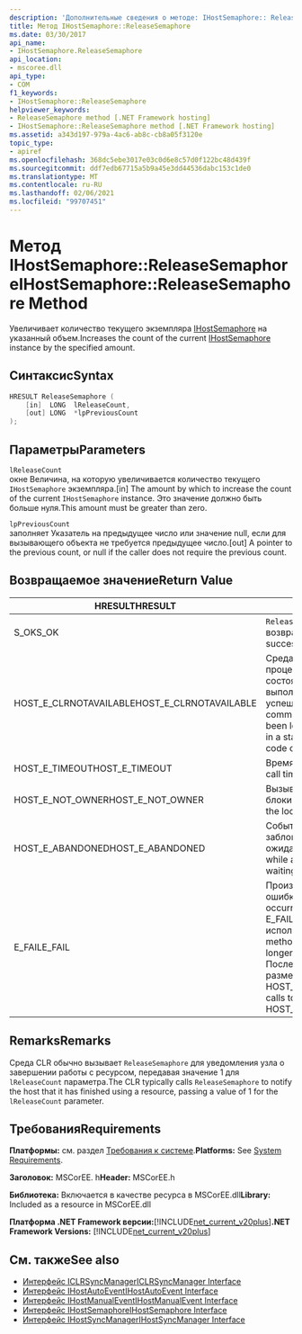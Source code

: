 ```yaml
---
description: 'Дополнительные сведения о методе: IHostSemaphore:: ReleaseSemaphore'
title: Метод IHostSemaphore::ReleaseSemaphore
ms.date: 03/30/2017
api_name:
- IHostSemaphore.ReleaseSemaphore
api_location:
- mscoree.dll
api_type:
- COM
f1_keywords:
- IHostSemaphore::ReleaseSemaphore
helpviewer_keywords:
- ReleaseSemaphore method [.NET Framework hosting]
- IHostSemaphore::ReleaseSemaphore method [.NET Framework hosting]
ms.assetid: a343d197-979a-4ac6-ab8c-cb8a05f3120e
topic_type:
- apiref
ms.openlocfilehash: 368dc5ebe3017e03c0d6e8c57d0f122bc48d439f
ms.sourcegitcommit: ddf7edb67715a5b9a45e3dd44536dabc153c1de0
ms.translationtype: MT
ms.contentlocale: ru-RU
ms.lasthandoff: 02/06/2021
ms.locfileid: "99707451"
---
```

# <a name="ihostsemaphorereleasesemaphore-method"></a><span data-ttu-id="d2bcd-103">Метод IHostSemaphore::ReleaseSemaphore</span><span class="sxs-lookup"><span data-stu-id="d2bcd-103">IHostSemaphore::ReleaseSemaphore Method</span></span>

<span data-ttu-id="d2bcd-104">Увеличивает количество текущего экземпляра [IHostSemaphore](ihostsemaphore-interface.md) на указанный объем.</span><span class="sxs-lookup"><span data-stu-id="d2bcd-104">Increases the count of the current [IHostSemaphore](ihostsemaphore-interface.md) instance by the specified amount.</span></span>  
  
## <a name="syntax"></a><span data-ttu-id="d2bcd-105">Синтаксис</span><span class="sxs-lookup"><span data-stu-id="d2bcd-105">Syntax</span></span>  
  
```cpp  
HRESULT ReleaseSemaphore (  
    [in]  LONG  lReleaseCount,  
    [out] LONG  *lpPreviousCount  
);  
```  
  
## <a name="parameters"></a><span data-ttu-id="d2bcd-106">Параметры</span><span class="sxs-lookup"><span data-stu-id="d2bcd-106">Parameters</span></span>  

 `lReleaseCount`  
 <span data-ttu-id="d2bcd-107">окне Величина, на которую увеличивается количество текущего `IHostSemaphore` экземпляра.</span><span class="sxs-lookup"><span data-stu-id="d2bcd-107">[in] The amount by which to increase the count of the current `IHostSemaphore` instance.</span></span> <span data-ttu-id="d2bcd-108">Это значение должно быть больше нуля.</span><span class="sxs-lookup"><span data-stu-id="d2bcd-108">This amount must be greater than zero.</span></span>  
  
 `lpPreviousCount`  
 <span data-ttu-id="d2bcd-109">заполняет Указатель на предыдущее число или значение null, если для вызывающего объекта не требуется предыдущее число.</span><span class="sxs-lookup"><span data-stu-id="d2bcd-109">[out] A pointer to the previous count, or null if the caller does not require the previous count.</span></span>  
  
## <a name="return-value"></a><span data-ttu-id="d2bcd-110">Возвращаемое значение</span><span class="sxs-lookup"><span data-stu-id="d2bcd-110">Return Value</span></span>  
  
|<span data-ttu-id="d2bcd-111">HRESULT</span><span class="sxs-lookup"><span data-stu-id="d2bcd-111">HRESULT</span></span>|<span data-ttu-id="d2bcd-112">Описание:</span><span class="sxs-lookup"><span data-stu-id="d2bcd-112">Description</span></span>|  
|-------------|-----------------|  
|<span data-ttu-id="d2bcd-113">S_OK</span><span class="sxs-lookup"><span data-stu-id="d2bcd-113">S_OK</span></span>|<span data-ttu-id="d2bcd-114">`ReleaseSemaphore` успешно возвращено.</span><span class="sxs-lookup"><span data-stu-id="d2bcd-114">`ReleaseSemaphore` returned successfully.</span></span>|  
|<span data-ttu-id="d2bcd-115">HOST_E_CLRNOTAVAILABLE</span><span class="sxs-lookup"><span data-stu-id="d2bcd-115">HOST_E_CLRNOTAVAILABLE</span></span>|<span data-ttu-id="d2bcd-116">Среда CLR не была загружена в процесс, или среда CLR находится в состоянии, в котором она не может выполнить управляемый код или успешно обработать вызов.</span><span class="sxs-lookup"><span data-stu-id="d2bcd-116">The common language runtime (CLR) has not been loaded into a process, or the CLR is in a state in which it cannot run managed code or process the call successfully.</span></span>|  
|<span data-ttu-id="d2bcd-117">HOST_E_TIMEOUT</span><span class="sxs-lookup"><span data-stu-id="d2bcd-117">HOST_E_TIMEOUT</span></span>|<span data-ttu-id="d2bcd-118">Время ожидания вызова истекло.</span><span class="sxs-lookup"><span data-stu-id="d2bcd-118">The call timed out.</span></span>|  
|<span data-ttu-id="d2bcd-119">HOST_E_NOT_OWNER</span><span class="sxs-lookup"><span data-stu-id="d2bcd-119">HOST_E_NOT_OWNER</span></span>|<span data-ttu-id="d2bcd-120">Вызывающий объект не владеет блокировкой.</span><span class="sxs-lookup"><span data-stu-id="d2bcd-120">The caller does not own the lock.</span></span>|  
|<span data-ttu-id="d2bcd-121">HOST_E_ABANDONED</span><span class="sxs-lookup"><span data-stu-id="d2bcd-121">HOST_E_ABANDONED</span></span>|<span data-ttu-id="d2bcd-122">Событие было отменено, пока заблокированный поток или волокно ожидают его.</span><span class="sxs-lookup"><span data-stu-id="d2bcd-122">An event was canceled while a blocked thread or fiber was waiting on it.</span></span>|  
|<span data-ttu-id="d2bcd-123">E_FAIL</span><span class="sxs-lookup"><span data-stu-id="d2bcd-123">E_FAIL</span></span>|<span data-ttu-id="d2bcd-124">Произошла неизвестная фатальная ошибка.</span><span class="sxs-lookup"><span data-stu-id="d2bcd-124">An unknown catastrophic failure occurred.</span></span> <span data-ttu-id="d2bcd-125">Когда метод возвращает E_FAIL, среда CLR больше не может использоваться в процессе.</span><span class="sxs-lookup"><span data-stu-id="d2bcd-125">When a method returns E_FAIL, the CLR is no longer usable within the process.</span></span> <span data-ttu-id="d2bcd-126">Последующие вызовы методов размещения возвращают HOST_E_CLRNOTAVAILABLE.</span><span class="sxs-lookup"><span data-stu-id="d2bcd-126">Subsequent calls to hosting methods return HOST_E_CLRNOTAVAILABLE.</span></span>|  
  
## <a name="remarks"></a><span data-ttu-id="d2bcd-127">Remarks</span><span class="sxs-lookup"><span data-stu-id="d2bcd-127">Remarks</span></span>  

 <span data-ttu-id="d2bcd-128">Среда CLR обычно вызывает `ReleaseSemaphore` для уведомления узла о завершении работы с ресурсом, передавая значение 1 для `lReleaseCount` параметра.</span><span class="sxs-lookup"><span data-stu-id="d2bcd-128">The CLR typically calls `ReleaseSemaphore` to notify the host that it has finished using a resource, passing a value of 1 for the `lReleaseCount` parameter.</span></span>  
  
## <a name="requirements"></a><span data-ttu-id="d2bcd-129">Требования</span><span class="sxs-lookup"><span data-stu-id="d2bcd-129">Requirements</span></span>  

 <span data-ttu-id="d2bcd-130">**Платформы:** см. раздел [Требования к системе](../../get-started/system-requirements.md).</span><span class="sxs-lookup"><span data-stu-id="d2bcd-130">**Platforms:** See [System Requirements](../../get-started/system-requirements.md).</span></span>  
  
 <span data-ttu-id="d2bcd-131">**Заголовок:** MSCorEE. h</span><span class="sxs-lookup"><span data-stu-id="d2bcd-131">**Header:** MSCorEE.h</span></span>  
  
 <span data-ttu-id="d2bcd-132">**Библиотека:** Включается в качестве ресурса в MSCorEE.dll</span><span class="sxs-lookup"><span data-stu-id="d2bcd-132">**Library:** Included as a resource in MSCorEE.dll</span></span>  
  
 <span data-ttu-id="d2bcd-133">**Платформа .NET Framework версии:**[!INCLUDE[net_current_v20plus](../../../../includes/net-current-v20plus-md.md)]</span><span class="sxs-lookup"><span data-stu-id="d2bcd-133">**.NET Framework Versions:** [!INCLUDE[net_current_v20plus](../../../../includes/net-current-v20plus-md.md)]</span></span>  
  
## <a name="see-also"></a><span data-ttu-id="d2bcd-134">См. также</span><span class="sxs-lookup"><span data-stu-id="d2bcd-134">See also</span></span>

- [<span data-ttu-id="d2bcd-135">Интерфейс ICLRSyncManager</span><span class="sxs-lookup"><span data-stu-id="d2bcd-135">ICLRSyncManager Interface</span></span>](iclrsyncmanager-interface.md)
- [<span data-ttu-id="d2bcd-136">Интерфейс IHostAutoEvent</span><span class="sxs-lookup"><span data-stu-id="d2bcd-136">IHostAutoEvent Interface</span></span>](ihostautoevent-interface.md)
- [<span data-ttu-id="d2bcd-137">Интерфейс IHostManualEvent</span><span class="sxs-lookup"><span data-stu-id="d2bcd-137">IHostManualEvent Interface</span></span>](ihostmanualevent-interface.md)
- [<span data-ttu-id="d2bcd-138">Интерфейс IHostSemaphore</span><span class="sxs-lookup"><span data-stu-id="d2bcd-138">IHostSemaphore Interface</span></span>](ihostsemaphore-interface.md)
- [<span data-ttu-id="d2bcd-139">Интерфейс IHostSyncManager</span><span class="sxs-lookup"><span data-stu-id="d2bcd-139">IHostSyncManager Interface</span></span>](ihostsyncmanager-interface.md)
